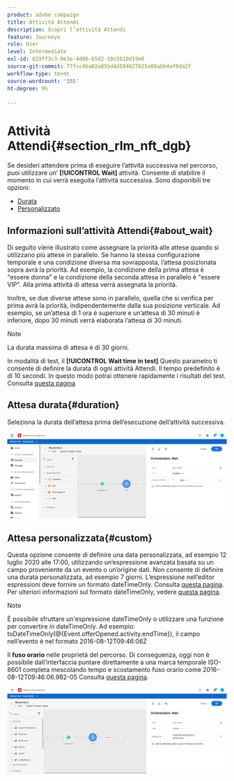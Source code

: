 ```yaml
---
product: adobe campaign
title: Attività Attendi
description: Scopri l’attività Attendi
feature: Journeys
role: User
level: Intermediate
exl-id: 819ff3c3-0e3e-4d86-b5d2-10c5b10d19e6
source-git-commit: 77fcc4ba02a855d4d584627625a08abb4af0da2f
workflow-type: tm+mt
source-wordcount: '355'
ht-degree: 9%

---
```


# Attività Attendi{#section_rlm_nft_dgb}

Se desideri attendere prima di eseguire l’attività successiva nel percorso, puoi utilizzare un’ **[!UICONTROL Wait]** attività. Consente di stabilire il momento in cui verrà eseguita l’attività successiva. Sono disponibili tre opzioni:

* [Durata](#duration)
* [Personalizzato](#custom)
  <!--* [Email send time optimization](#email_send_time_optimization)-->

## Informazioni sull’attività Attendi{#about_wait}

Di seguito viene illustrato come assegnare la priorità alle attese quando si utilizzano più attese in parallelo. Se hanno la stessa configurazione temporale e una condizione diversa ma sovrapposta, l’attesa posizionata sopra avrà la priorità. Ad esempio, la condizione della prima attesa è &quot;essere donna&quot; e la condizione della seconda attesa in parallelo è &quot;essere VIP&quot;. Alla prima attività di attesa verrà assegnata la priorità.

Inoltre, se due diverse attese sono in parallelo, quella che si verifica per prima avrà la priorità, indipendentemente dalla sua posizione verticale. Ad esempio, se un’attesa di 1 ora è superiore e un’attesa di 30 minuti è inferiore, dopo 30 minuti verrà elaborata l’attesa di 30 minuti.

>[!NOTE]
>
>La durata massima di attesa è di 30 giorni.
>
>In modalità di test, il **[!UICONTROL Wait time in test]** Questo parametro ti consente di definire la durata di ogni attività Attendi. Il tempo predefinito è di 10 secondi. In questo modo potrai ottenere rapidamente i risultati del test. Consulta [questa pagina](../building-journeys/testing-the-journey.md)

## Attesa durata{#duration}

Seleziona la durata dell’attesa prima dell’esecuzione dell’attività successiva.

![](../assets/journey55.png)

## Attesa personalizzata{#custom}

Questa opzione consente di definire una data personalizzata, ad esempio 12 luglio 2020 alle 17:00, utilizzando un’espressione avanzata basata su un campo proveniente da un evento o un’origine dati. Non consente di definire una durata personalizzata, ad esempio 7 giorni. L’espressione nell’editor espressioni deve fornire un formato dateTimeOnly. Consulta [questa pagina](../expression/expressionadvanced.md). Per ulteriori informazioni sul formato dateTimeOnly, vedere [questa pagina](../expression/data-types.md).

>[!NOTE]
>
>È possibile sfruttare un&#39;espressione dateTimeOnly o utilizzare una funzione per convertire in dateTimeOnly. Ad esempio: toDateTimeOnly(@{Event.offerOpened.activity.endTime}), il campo nell’evento è nel formato 2016-08-12T09:46:06Z
>
>Il **fuso orario** nelle proprietà del percorso. Di conseguenza, oggi non è possibile dall’interfaccia puntare direttamente a una marca temporale ISO-8601 completa mescolando tempo e scostamento fuso orario come 2016-08-12T09:46:06.982-05 Consulta [questa pagina](../building-journeys/timezone-management.md).

![](../assets/journey57.png)

<!--## Email send time optimization{#email_send_time_optimization}

>[!CAUTION]
>
>The email send time optimization capability is only available to customers who use the [Adobe Experience Platform Data Connector](https://docs.adobe.com/content/help/en/campaign-standard/using/developing/mapping-campaign-and-aep-data/aep-about-data-connector.html).

This type of wait uses a score calculated in the Adobe Experience Platform. The score calculates the propensity to click or open an email in the future based on past behavior. Note that the algorithm calculating the score needs a certain amount of data to work. As a result, when it does not have enough data, the default wait time will apply. At publication time, you’ll be notified that the default time applies.

>[!NOTE]
>
>The first event of your journey must have a namespace.
>
>This capability is only available after an **[!UICONTROL Email]** activity. You need to have Adobe Campaign Standard.

1. In the **[!UICONTROL Amount of time]** field, define the number of hours to consider to optimize email sending.
1. In the **[!UICONTROL Optimization type]** field, choose if the optimization should increase clicks or opens.
1. In the **[!UICONTROL Default time]** field, define the default time to wait if the predictive send time score is not available.

    >[!NOTE]
    >
    >Note that the send time score can be unavailable because there is not enough data to perform the calculation. In this case, you will be informed, at publication time, that the default time applies.

![](../assets/journey57bis.png)-->
